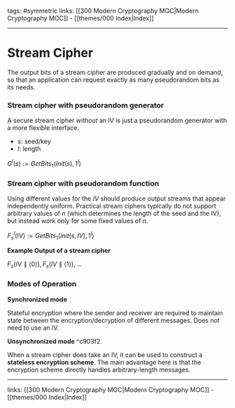tags: #symmetric
links:  [[300 Modern Cryptography MOC|Modern Cryptography MOC]] - [[themes/000 Index|Index]]

---
# Stream Cipher

The output bits of a stream cipher are produced gradually and on demand, so that an application can request exactly as many pseudorandom bits as its needs.

### Stream cipher with pseudorandom generator

A secure stream cipher *without* an IV is just a pseudorandom generator with a more flexible interface.
- $s$: seed/key
- $l$: length

$G^l(s) := GetBits_1(Init(s), 1^l)$

### Stream cipher with pseudorandom function

Using different values for the $IV$ should produce output streams that appear independently uniform. Practical stream ciphers typically do not support arbitrary values of $n$ (which determines the length of the seed and the IV), but instead work only for some fixed values of $n$.

$F_s^l(IV) := GetBits_1(Init(s, IV), 1^l)$

**Example Output of a stream cipher**

$F_s(IV \parallel \langle 0 \rangle),F_s(IV \parallel \langle 1 \rangle), ...$

### Modes of Operation

**Synchronized mode**

Stateful encryption where the sender and receiver are required to maintain state between the encryption/decryption of different messages. Does not need to use an IV.

**Unsynchronized mode** ^c903f2

When a stream cipher does take an IV, it can be used to construct a **stateless encryption scheme**. The main advantage here is that the encryption scheme directly handles arbitrary-length messages.


---
links:  [[300 Modern Cryptography MOC|Modern Cryptography MOC]] - [[themes/000 Index|Index]]